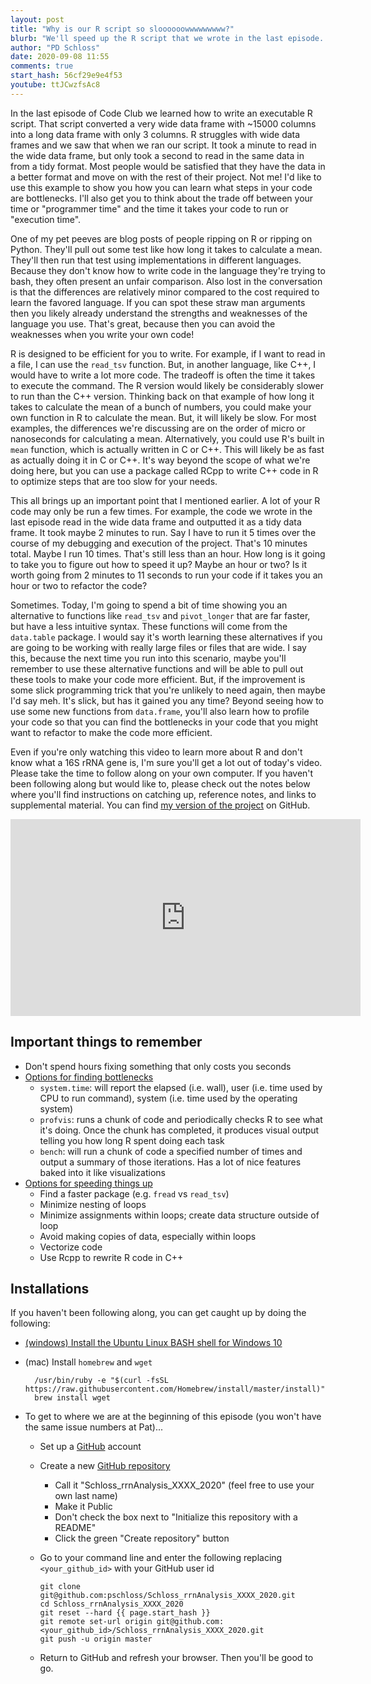 ```yaml
---
layout: post
title: "Why is our R script so sloooooowwwwwwwww?"
blurb: "We'll speed up the R script that we wrote in the last episode. Should we?"
author: "PD Schloss"
date: 2020-09-08 11:55
comments: true
start_hash: 56cf29e9e4f53
youtube: ttJCwzfsAc8
---
```


In the last episode of Code Club we learned how to write an executable R script. That script converted a very wide data frame with ~15000 columns into a long data frame with only 3 columns. R struggles with wide data frames and we saw that when we ran our script. It took a minute to read in the wide data frame, but only took a second to read in the same data in from a tidy format. Most people would be satisfied that they have the data in a better format and move on with the rest of their project. Not me! I'd like to use this example to show you how you can learn what steps in your code are bottlenecks. I'll also get you to think about the trade off between your time or "programmer time" and the time it takes your code to run or "execution time".

One of my pet peeves are blog posts of people ripping on R or ripping on Python. They'll pull out some test like how long it takes to calculate a mean. They'll then run that test using implementations in different languages. Because they don't know how to write code in the language they're trying to bash, they often present an unfair comparison. Also lost in the conversation is that the differences are relatively minor compared to the cost required to learn the favored language. If you can spot these straw man arguments then you likely already understand the strengths and weaknesses of the language you use. That's great, because then you can avoid the weaknesses when you write your own code!

R is designed to be efficient for you to write. For example, if I want to read in a file, I can use the `read_tsv` function. But, in another language, like C++, I would have to write a lot more code. The tradeoff is often the time it takes to execute the command. The R version would likely be considerably slower to run than the C++ version. Thinking back on that example of how long it takes to calculate the mean of a bunch of numbers, you could make your own function in R to calculate the mean. But, it will likely be slow. For most examples, the differences we're discussing are on the order of micro or nanoseconds for calculating a mean. Alternatively, you could use R's built in `mean` function, which is actually written in C or C++. This will likely be as fast as actually doing it in C or C++. It's way beyond the scope of what we're doing here, but you can use a package called RCpp to write C++ code in R to optimize steps that are too slow for your needs.

This all brings up an important point that I mentioned earlier. A lot of your R code may only be run a few times. For example, the code we wrote in the last episode read in the wide data frame and outputted it as a tidy data frame. It took maybe 2 minutes to run. Say I have to run it 5 times over the course of my debugging and execution of the project. That's 10 minutes total. Maybe I run 10 times. That's still less than an hour. How long is it going to take you to figure out how to speed it up? Maybe an hour or two? Is it worth going from 2 minutes to 11 seconds to run your code if it takes you an hour or two to refactor the code?

Sometimes. Today, I'm going to spend a bit of time showing you an alternative to functions like `read_tsv` and `pivot_longer` that are far faster, but have a less intuitive syntax. These functions will come from the `data.table` package. I would say it's worth learning these alternatives if you are going to be working with really large files or files that are wide. I say this, because the next time you run into this scenario, maybe you'll remember to use these alternative functions and will be able to pull out these tools to make your code more efficient. But, if the improvement is some slick programming trick that you're unlikely to need again, then maybe I'd say meh. It's slick, but has it gained you any time? Beyond seeing how to use some new functions from `data.frame`, you'll also learn how to profile your code so that you can find the bottlenecks in your code that you might want to refactor to make the code more efficient.

Even if you're only watching this video to learn more about R and don't know what a 16S rRNA gene is, I'm sure you'll get a lot out of today's video. Please take the time to follow along on your own computer. If you haven't been following along but would like to, please check out the notes below where you'll find instructions on catching up, reference notes, and links to supplemental material. You can find [my version of the project](https://github.com/pschloss/Schloss_rrnAnalysis_XXXX_2020) on GitHub.



<iframe style="margin: 0 auto;display:block;" width="560" height="315" src="https://www.youtube.com/embed/{{ page.youtube }}" frameborder="0" allow="accelerometer; autoplay; encrypted-media; gyroscope; picture-in-picture" allowfullscreen></iframe>



## Important things to remember

* Don't spend hours fixing something that only costs you seconds
* [Options for finding bottlenecks](https://adv-r.hadley.nz/perf-measure.html)
  - `system.time`: will report the elapsed (i.e. wall), user (i.e. time used by CPU to run command), system (i.e. time used by the operating system)
  - `profvis`: runs a chunk of code and periodically checks R to see what it's doing. Once the chunk has completed, it produces visual output telling you how long R spent doing each task
  - `bench`: will run a chunk of code a specified number of times and output a summary of those iterations. Has a lot of nice features baked into it like visualizations
* [Options for speeding things up](https://adv-r.hadley.nz/perf-improve.html)
  * Find a faster package (e.g. `fread` vs `read_tsv`)
  * Minimize nesting of loops
  * Minimize assignments within loops; create data structure outside of loop
  * Avoid making copies of data, especially within loops
  * Vectorize code
  * Use Rcpp to rewrite R code in C++




## Installations

If you haven't been following along, you can get caught up by doing the following:

* [(windows) Install the Ubuntu Linux BASH shell for Windows 10](https://itsfoss.com/install-bash-on-windows/)
* (mac) Install `homebrew` and `wget`
  ```
	/usr/bin/ruby -e "$(curl -fsSL https://raw.githubusercontent.com/Homebrew/install/master/install)"
	brew install wget
	```

* To get to where we are at the beginning of this episode (you won't have the same issue numbers at Pat)...
  - Set up a [GitHub](https://www.github.com) account
  - Create a new [GitHub repository](https://github.com/new)
    - Call it "Schloss_rrnAnalysis_XXXX_2020" (feel free to use your own last name)
    - Make it Public
    - Don't check the box next to "Initialize this repository with a README"
    - Click the green "Create repository" button
  - Go to your command line and enter the following replacing `<your_github_id>` with your GitHub user id

		git clone git@github.com:pschloss/Schloss_rrnAnalysis_XXXX_2020.git
		cd Schloss_rrnAnalysis_XXXX_2020
		git reset --hard {{ page.start_hash }}
		git remote set-url origin git@github.com:<your_github_id>/Schloss_rrnAnalysis_XXXX_2020.git
		git push -u origin master  

  - Return to GitHub and refresh your browser. Then you'll be good to go.
